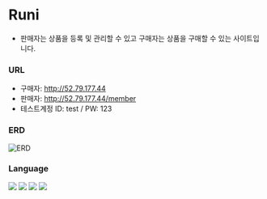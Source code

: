 # Runi
 - 판매자는 상품을 등록 및 관리할 수 있고 구매자는 상품을 구매할 수 있는 사이트입니다.

### URL
 - 구매자: http://52.79.177.44
 - 판매자: http://52.79.177.44/member
 - 테스트계정 ID: test / PW: 123
 
### ERD
![ERD](https://github.com/ykh9759/Runi/assets/66126927/9903faba-043b-4c9c-9820-472e75d3496b)

### Language
<img src="https://img.shields.io/badge/JAVA-007396?style=flat-square&logo=JAVA&logoColor=white"/>  <img src="https://img.shields.io/badge/Spring Boot-6DB33F?style=flat-square&logo=Spring Boot&logoColor=white"/>
<img src="https://img.shields.io/badge/HTML5-e34f26?style=flat-square&logo=HTML&logoColor=white"/> 
<img src="https://img.shields.io/badge/JavaScript-e7df1e?style=flat-square&logo=JavaScript&logoColor=white"/>
